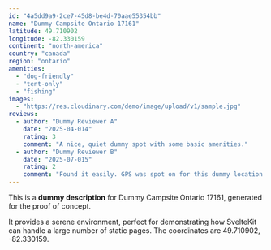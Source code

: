 ```yaml
---
id: "4a5dd9a9-2ce7-45d8-be4d-70aae55354bb"
name: "Dummy Campsite Ontario 17161"
latitude: 49.710902
longitude: -82.330159
continent: "north-america"
country: "canada"
region: "ontario"
amenities:
  - "dog-friendly"
  - "tent-only"
  - "fishing"
images:
  - "https://res.cloudinary.com/demo/image/upload/v1/sample.jpg"
reviews:
  - author: "Dummy Reviewer A"
    date: "2025-04-014"
    rating: 3
    comment: "A nice, quiet dummy spot with some basic amenities."
  - author: "Dummy Reviewer B"
    date: "2025-07-015"
    rating: 2
    comment: "Found it easily. GPS was spot on for this dummy location."
---
```


This is a **dummy description** for Dummy Campsite Ontario 17161, generated for the proof of concept.

It provides a serene environment, perfect for demonstrating how SvelteKit can handle a large number of static pages. The coordinates are 49.710902, -82.330159.
